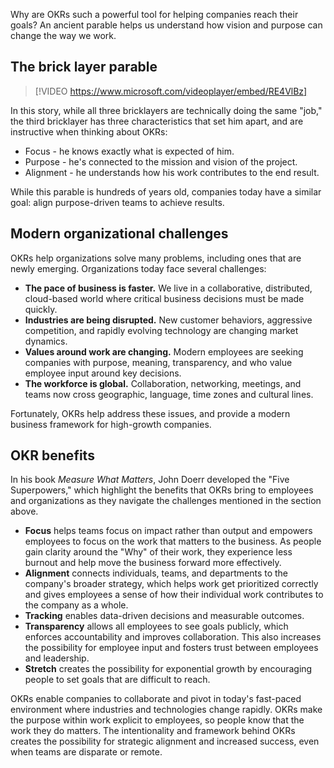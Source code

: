 Why are OKRs such a powerful tool for helping companies reach their goals? An ancient parable helps us understand how vision and purpose can change the way we work.

## The brick layer parable

> [!VIDEO https://www.microsoft.com/videoplayer/embed/RE4VlBz]

In this story, while all three bricklayers are technically doing the same "job," the third bricklayer has three characteristics that set him apart, and are instructive when thinking about OKRs:  

- Focus - he knows exactly what is expected of him.
- Purpose - he's connected to the mission and vision of the project.
- Alignment - he understands how his work contributes to the end result.

While this parable is hundreds of years old, companies today have a similar goal: align purpose-driven teams to achieve results.

## Modern organizational challenges

OKRs help organizations solve many problems, including ones that are newly emerging. Organizations today face several challenges:

- **The pace of business is faster.** We live in a collaborative, distributed, cloud-based world where critical business decisions must be made quickly.  
- **Industries are being disrupted.** New customer behaviors, aggressive competition, and rapidly evolving technology are changing market dynamics.
- **Values around work are changing.** Modern employees are seeking companies with purpose, meaning, transparency, and who value employee input around key decisions.
- **The workforce is global.** Collaboration, networking, meetings, and teams now cross geographic, language, time zones and cultural lines.

Fortunately, OKRs help address these issues, and provide a modern business framework for high-growth companies.

## OKR benefits

In his book *Measure What Matters*, John Doerr developed the "Five Superpowers," which highlight the benefits that OKRs bring to employees and organizations as they navigate the challenges mentioned in the section above.

- **Focus** helps teams focus on impact rather than output and empowers employees to focus on the work that matters to the business. As people gain clarity around the "Why" of their work, they experience less burnout and help move the business forward more effectively.
- **Alignment** connects individuals, teams, and departments to the company's broader strategy, which helps work get prioritized correctly and gives employees a sense of how their individual work contributes to the company as a whole.
- **Tracking** enables data-driven decisions and measurable outcomes.
- **Transparency** allows all employees to see goals publicly, which enforces accountability and improves collaboration. This also increases the possibility for employee input and fosters trust between employees and leadership.
- **Stretch** creates the possibility for exponential growth by encouraging people to set goals that are difficult to reach.

OKRs enable companies to collaborate and pivot in today's fast-paced environment where industries and technologies change rapidly. OKRs make the purpose within work explicit to employees, so people know that the work they do matters. The intentionality and framework behind OKRs creates the possibility for strategic alignment and increased success, even when teams are disparate or remote.